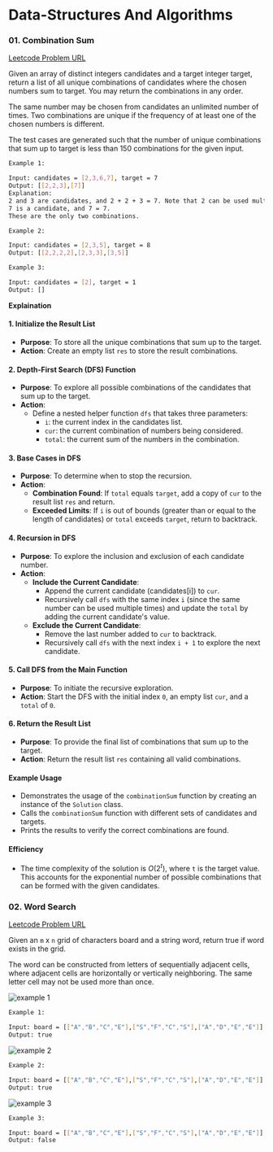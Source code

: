 # Data-Structures And Algorithms

### 01. Combination Sum

[Leetcode Problem URL](https://leetcode.com/problems/combination-sum/description/)

Given an array of distinct integers candidates and a target integer target, return a list of all unique combinations of candidates where the chosen numbers sum to target. You may return the combinations in any order.

The same number may be chosen from candidates an unlimited number of times. Two combinations are unique if the
frequency
of at least one of the chosen numbers is different.

The test cases are generated such that the number of unique combinations that sum up to target is less than 150 combinations for the given input.

```bash
Example 1:

Input: candidates = [2,3,6,7], target = 7
Output: [[2,2,3],[7]]
Explanation:
2 and 3 are candidates, and 2 + 2 + 3 = 7. Note that 2 can be used multiple times.
7 is a candidate, and 7 = 7.
These are the only two combinations.
```

```bash
Example 2:

Input: candidates = [2,3,5], target = 8
Output: [[2,2,2,2],[2,3,3],[3,5]]
```

```bash
Example 3:

Input: candidates = [2], target = 1
Output: []
```

**Explaination**

#### 1. Initialize the Result List

- **Purpose**: To store all the unique combinations that sum up to the target.
- **Action**: Create an empty list `res` to store the result combinations.

#### 2. Depth-First Search (DFS) Function

- **Purpose**: To explore all possible combinations of the candidates that sum up to the target.
- **Action**:
  - Define a nested helper function `dfs` that takes three parameters:
    - `i`: the current index in the candidates list.
    - `cur`: the current combination of numbers being considered.
    - `total`: the current sum of the numbers in the combination.

#### 3. Base Cases in DFS

- **Purpose**: To determine when to stop the recursion.
- **Action**:
  - **Combination Found**: If `total` equals `target`, add a copy of `cur` to the result list `res` and return.
  - **Exceeded Limits**: If `i` is out of bounds (greater than or equal to the length of candidates) or `total` exceeds `target`, return to backtrack.

#### 4. Recursion in DFS

- **Purpose**: To explore the inclusion and exclusion of each candidate number.
- **Action**:
  - **Include the Current Candidate**:
    - Append the current candidate (candidates[i]) to `cur`.
    - Recursively call `dfs` with the same index `i` (since the same number can be used multiple times) and update the `total` by adding the current candidate's value.
  - **Exclude the Current Candidate**:
    - Remove the last number added to `cur` to backtrack.
    - Recursively call `dfs` with the next index `i + 1` to explore the next candidate.

#### 5. Call DFS from the Main Function

- **Purpose**: To initiate the recursive exploration.
- **Action**: Start the DFS with the initial index `0`, an empty list `cur`, and a `total` of `0`.

#### 6. Return the Result List

- **Purpose**: To provide the final list of combinations that sum up to the target.
- **Action**: Return the result list `res` containing all valid combinations.

#### Example Usage

- Demonstrates the usage of the `combinationSum` function by creating an instance of the `Solution` class.
- Calls the `combinationSum` function with different sets of candidates and targets.
- Prints the results to verify the correct combinations are found.

#### Efficiency

- The time complexity of the solution is $O(2^t)$, where `t` is the target value. This accounts for the exponential number of possible combinations that can be formed with the given candidates.

### 02. Word Search

[Leetcode Problem URL](https://leetcode.com/problems/word-search/description/)

Given an `m` x `n` grid of characters board and a string word, return true if word exists in the grid.

The word can be constructed from letters of sequentially adjacent cells, where adjacent cells are horizontally or vertically neighboring. The same letter cell may not be used more than once.

![example 1](https://assets.leetcode.com/uploads/2020/11/04/word-1.jpg)

```bash
Example 1:

Input: board = [["A","B","C","E"],["S","F","C","S"],["A","D","E","E"]], word = "ABCCED"
Output: true
```

![example 2](https://assets.leetcode.com/uploads/2020/11/04/word-1.jpg)

```bash
Example 2:

Input: board = [["A","B","C","E"],["S","F","C","S"],["A","D","E","E"]], word = "SEE"
Output: true
```

![example 3](https://assets.leetcode.com/uploads/2020/10/15/word3.jpg)

```bash
Example 3:

Input: board = [["A","B","C","E"],["S","F","C","S"],["A","D","E","E"]], word = "ABCB"
Output: false
```
